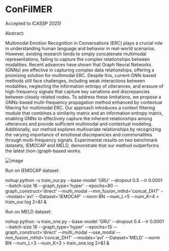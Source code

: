 # ConFilMER
Accepted to ICASSP 2025! 

Abstract:

Multimodal Emotion Recognition in Conversations (ERC) plays a crucial role in understanding human language and behavior in real-world scenarios. However, existing research tends to simply concatenate multimodal representations, failing to capture the complex relationships between modalities. Recent advances have shown that Graph Neural Networks (GNNs) are effective in capturing complex data relationships, offering a promising solution for multimodal ERC. Despite this, current GNN-based methods still face challenges, including weak interactions between modalities, neglecting the information entropy of utterances, and erasure of high-frequency signals that capture key variations and discrepancies between closely related nodes. To address these limitations, we propose a GNNs-based multi-frequency propagation method enhanced by contextual filtering for multimodal ERC. Our approach introduces a context filtering module that combines a similarity matrix and an information entropy matrix, enabling GNNs to effectively capture the inherent relationships among utterances and provide sufficient multimodal and contextual modeling. Additionally, our method explores multivariate relationships by recognizing the varying importance of emotional discrepancies and commonalities through multi-frequency signals. Experimental results on two benchmark datasets, IEMOCAP and MELD, demonstrate that our method outperforms the latest (non-)graph-based works.

![image](https://github.com/user-attachments/assets/480b2dbb-0b69-459f-abf9-57f597be905b)

Run on IEMOCAP dataset:

nohup python -u train_our.py --base-model 'GRU' --dropout 0.5 --lr 0.0001 --batch-size 16 --graph_type='hyper' --epochs=80 --graph_construct='direct' --multi_modal --mm_fusion_mthd='concat_DHT' --modals='avl' --Dataset='IEMOCAP' --norm BN  --num_L=5 --num_K=4 > train_our.log 2>&1 &

Run on MELD dataset:

nohup python -u train_one.py --base-model 'GRU' --dropout 0.4 --lr 0.0001 --batch-size 16 --graph_type='hyper' --epochs=15 --graph_construct='direct' --multi_modal --use_modal --mm_fusion_mthd='concat_DHT' --modals='avl' --Dataset='MELD' --norm BN --num_L=3 --num_K=3 > train_one.log 2>&1 &

